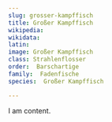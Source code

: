```yaml
---
slug: grosser-kampffisch
title: Großer Kampffisch
wikipedia: 
wikidata: 
latin:
image: Großer Kampffisch
class: Strahlenflosser
order:  Barschartige
family:  Fadenfische
species:  Großer Kampffisch

---
```


I am content.
